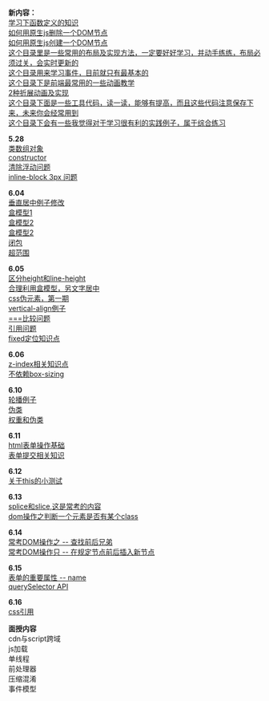**新内容：**  
[学习下函数定义的知识](https://github.com/franckchen/followme/blob/master/functionDeclaration.html)  
[如何用原生js删除一个DOM节点](https://github.com/franckchen/followme/blob/master/DOM/howToRemoveAElement.html)  
[如何用原生js创建一个DOM节点](https://github.com/franckchen/followme/blob/master/DOM/createElement.html)  
[这个目录里是一些常用的布局及实现方法，一定要好好学习，并动手练练，布局必须过关，会实时更新的](https://github.com/franckchen/followme/tree/master/CSS/classicLayout)  
[这个目录用来学习事件，目前就只有最基本的](https://github.com/franckchen/followme/tree/master/event)  
[这个目录下是前端最常用的一些动画教学](https://github.com/franckchen/followme/tree/master/animation)  
[2种折展动画及实现](https://github.com/franckchen/followme/blob/master/animation/drawer.html)  
[这个目录下面是一些工具代码，读一读，能够有提高，而且这些代码注意保存下来，未来你会经常用到](https://github.com/franckchen/followme/tree/master/lib)  
[这个目录下会有一些我觉得对于学习很有利的实践例子，属于综合练习](https://github.com/franckchen/followme/tree/master/usefulStuff)  

**5.28**  
[类数组对象](https://github.com/franckchen/followme/blob/master/arrayLikeObject.html)  
[constructor](https://github.com/franckchen/followme/blob/master/constructor.html)  
[清除浮动问题](https://github.com/franckchen/followme/blob/master/CSS/problems/clearFloat.html)  
[inline-block 3px 问题](https://github.com/franckchen/followme/blob/master/CSS/problems/inlineBlock3px.html)  

**6.04**  
[垂直居中例子修改](https://github.com/franckchen/followme/blob/master/CSS/classicLayout/4.html)  
[盒模型1](https://github.com/franckchen/followme/blob/master/CSS/box.html)  
[盒模型2](https://github.com/franckchen/followme/blob/master/CSS/box2.html)  
[盒模型2](https://github.com/franckchen/followme/blob/master/CSS/box2.html)  
[闭包](https://github.com/franckchen/followme/blob/master/closure.html)  
[超范围](https://github.com/franckchen/followme/blob/master/CSS/overflow.html)  

**6.05**  
[区分height和line-height](https://github.com/franckchen/followme/blob/master/CSS/line-heightAndheight.html)  
[合理利用盒模型，另文字居中](https://github.com/franckchen/followme/blob/master/CSS/centerText.html)  
[css伪元素，第一期](https://github.com/franckchen/followme/blob/master/CSS/pseudoElement.html)  
[vertical-align例子](https://github.com/franckchen/followme/blob/master/CSS/verticalAlign.html)  
[===比较问题](https://github.com/franckchen/followme/blob/master/theProblemofCompare.html)  
[引用问题](https://github.com/franckchen/followme/blob/master/citeProblem.html)  
[fixed定位知识点](https://github.com/franckchen/followme/blob/master/CSS/fixed.html)  

**6.06**  
[z-index相关知识点](https://github.com/franckchen/followme/blob/master/CSS/z-index.html)  
[不依赖box-sizing](https://github.com/franckchen/followme/blob/master/CSS/avoidBoxSizing.html)  

**6.10**  
[轮播例子](https://github.com/franckchen/followme/blob/master/usefulStuff/imgSlider/index.html)  
[伪类](https://github.com/franckchen/followme/blob/master/CSS/pesudoClass.html)  
[权重和伪类](https://github.com/franckchen/followme/blob/master/CSS/weight2.html)  

**6.11**  
[html表单操作基础](https://github.com/franckchen/followme/blob/master/HTML/form/basic.html)  
[表单提交相关知识](https://github.com/franckchen/followme/blob/master/HTML/form/submit.html)  

**6.12**  
[关于this的小测试](https://github.com/franckchen/followme/blob/master/exam/whatThisReallyPointTo.html)  

**6.13**  
[splice和slice,这是常考的内容](https://github.com/franckchen/followme/blob/master/spliceAndslice.html)  
[dom操作之判断一个元素是否有某个class](https://github.com/franckchen/followme/blob/master/lib/hasClass.html)  

**6.14**  
[常考DOM操作之 -- 查找前后兄弟](https://github.com/franckchen/followme/blob/master/lib/nextSibling.html)  
[常考DOM操作只 -- 在规定节点前后插入新节点](https://github.com/franckchen/followme/blob/master/lib/insertBeforeAndinsertAfter.html)  

**6.15**  
[表单的重要属性 -- name](https://github.com/franckchen/followme/blob/master/HTML/form/name.html)  
[querySelector API](https://github.com/franckchen/followme/blob/master/DOM/querySelector.html)  

**6.16**  
[css引用](https://github.com/franckchen/followme/blob/master/CSS/import/index.html)  

**面授内容**  
cdn与script跨域  
js加载  
单线程  
前处理器  
压缩混淆  
事件模型  
